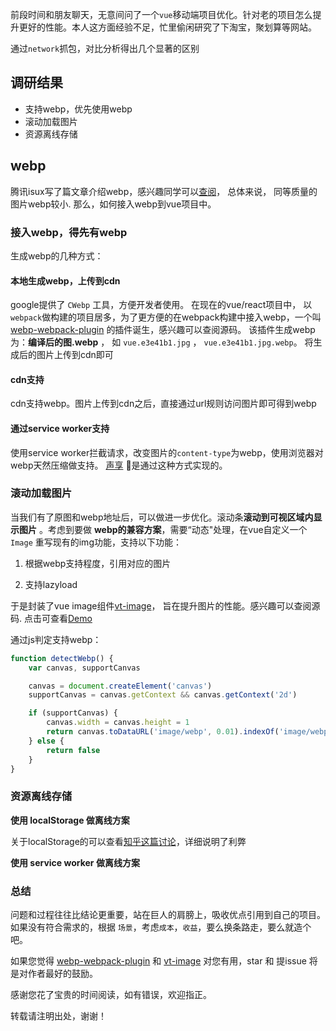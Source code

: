 前段时间和朋友聊天，无意间问了一个`vue`移动端项目优化。针对老的项目怎么提升更好的性能。本人这方面经验不足，忙里偷闲研究了下淘宝，聚划算等网站。

通过`network`抓包，对比分析得出几个显著的区别

## 调研结果

- 支持webp，优先使用webp
- 滚动加载图片
- 资源离线存储

## webp

腾讯isux写了篇文章介绍webp，感兴趣同学可以[查阅](https://isux.tencent.com/introduction-of-webp.html)， 总体来说，
同等质量的图片webp较小. 那么，如何接入webp到vue项目中。

### 接入webp，得先有webp

生成webp的几种方式：

#### 本地生成webp，上传到cdn

google提供了 `CWebp` 工具，方便开发者使用。
在现在的vue/react项目中， 以`webpack`做构建的项目居多，为了更方便的在webpack构建中接入webp，一个叫 [webp-webpack-plugin](https://github.com/jiangtao/webp-webpack-plugin) 的插件诞生，感兴趣可以查阅源码。 该插件生成webp为：**编译后的图.webp** ， 如
`vue.e3e41b1.jpg` ， `vue.e3e41b1.jpg.webp`。 将生成后的图片上传到cdn即可

#### cdn支持

cdn支持webp。图片上传到cdn之后，直接通过url规则访问图片即可得到webp

#### 通过service worker支持

使用service worker拦截请求，改变图片的`content-type`为webp，使用浏览器对webp天然压缩做支持。 [声享](http://shengxiang.com/) 是通过这种方式实现的。

### 滚动加载图片

当我们有了原图和webp地址后，可以做进一步优化。滚动条**滚动到可视区域内显示图片** 。考虑到要做 **webp的兼容方案**，需要“动态"处理，在vue自定义一个 `Image` 重写现有的img功能，支持以下功能：

1. 根据webp支持程度，引用对应的图片

2. 支持lazyload

于是封装了vue image组件[vt-image](https://github.com/vue-tools/vt-image)， 旨在提升图片的性能。感兴趣可以查阅源码. 点击可查看[Demo](https://vue-tools.github.io/vt-image/#/demo)

通过js判定支持webp：

```javascript
function detectWebp() {
    var canvas, supportCanvas

    canvas = document.createElement('canvas')
    supportCanvas = canvas.getContext && canvas.getContext('2d')

    if (supportCanvas) {
        canvas.width = canvas.height = 1
        return canvas.toDataURL('image/webp', 0.01).indexOf('image/webp') != -1
    } else {
        return false
    }
}
```

### 资源离线存储

**使用 localStorage 做离线方案**

关于localStorage的可以查看[知乎这篇讨论](https://www.zhihu.com/question/28467444)，详细说明了利弊

**使用 service worker 做离线方案**

### 总结

问题和过程往往比结论更重要，站在巨人的肩膀上，吸收优点引用到自己的项目。如果没有符合需求的，根据 `场景`，考虑`成本`，`收益`，要么换条路走，要么就造个吧。

如果您觉得 [webp-webpack-plugin](https://github.com/jiangtao/webp-webpack-plugin) 和 [vt-image](https://github.com/vue-tools/vt-image) 对您有用，star 和 提issue 将是对作者最好的鼓励。

感谢您花了宝贵的时间阅读，如有错误，欢迎指正。

转载请注明出处，谢谢！
